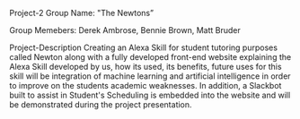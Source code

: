 Project-2
Group Name: "The Newtons”

Group Memebers: Derek Ambrose, Bennie Brown, Matt Bruder

Project-Description Creating an Alexa Skill for student tutoring purposes called Newton along with a fully developed front-end website explaining the Alexa Skill developed by us, how its used, its benefits, future uses for this skill will be integration of machine learning and artificial intelligence in order to improve on the students academic weaknesses. In addition, a Slackbot built to assist in Student's Scheduling is embedded into the website and will be demonstrated during the project presentation. 

